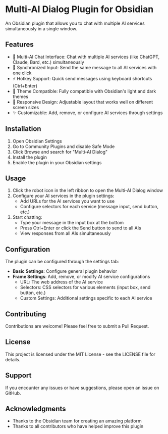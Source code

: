 # Multi-AI Dialog Plugin for Obsidian

An Obsidian plugin that allows you to chat with multiple AI services simultaneously in a single window.

## Features

- 💬 Multi-AI Chat Interface: Chat with multiple AI services (like ChatGPT, Claude, Bard, etc.) simultaneously
- 🔄 Synchronized Input: Send the same message to all AI services with one click
- ⚡ Hotkey Support: Quick send messages using keyboard shortcuts (Ctrl+Enter)
- 🎨 Theme Compatible: Fully compatible with Obsidian's light and dark themes
- 📱 Responsive Design: Adjustable layout that works well on different screen sizes
- ✨ Customizable: Add, remove, or configure AI services through settings

## Installation

1. Open Obsidian Settings
2. Go to Community Plugins and disable Safe Mode
3. Click Browse and search for "Multi-AI Dialog"
4. Install the plugin
5. Enable the plugin in your Obsidian settings

## Usage

1. Click the robot icon in the left ribbon to open the Multi-AI Dialog window
2. Configure your AI services in the plugin settings:
   - Add URLs for the AI services you want to use
   - Configure selectors for each service (message input, send button, etc.)
3. Start chatting:
   - Type your message in the input box at the bottom
   - Press Ctrl+Enter or click the Send button to send to all AIs
   - View responses from all AIs simultaneously

## Configuration

The plugin can be configured through the settings tab:

- **Basic Settings**: Configure general plugin behavior
- **Frame Settings**: Add, remove, or modify AI service configurations
  - URL: The web address of the AI service
  - Selectors: CSS selectors for various elements (input box, send button, etc.)
  - Custom Settings: Additional settings specific to each AI service

## Contributing

Contributions are welcome! Please feel free to submit a Pull Request.

## License

This project is licensed under the MIT License - see the LICENSE file for details.

## Support

If you encounter any issues or have suggestions, please open an issue on GitHub.

## Acknowledgments

- Thanks to the Obsidian team for creating an amazing platform
- Thanks to all contributors who have helped improve this plugin
